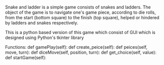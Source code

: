 Snake and ladder is a simple game consists of snakes and ladders. The object of the game is to navigate one's game piece, according to die rolls, from the start (bottom square) to the finish (top square), helped or hindered by ladders and snakes respectively.

This is a python based version of this game which consist of GUI which is designed using Python's tkinter library

Functions:
def gamePlay(self):
def create_peice(self):
def peices(self, move, turn):
def diceMove(self, position, turn):
def get_choice(self, value):
def startGame(self):
